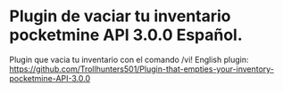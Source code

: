 # Plugin de vaciar tu inventario pocketmine API 3.0.0 Español.
Plugin que vacia tu inventario con el comando /vi!
English plugin: https://github.com/Trollhunters501/Plugin-that-empties-your-inventory-pocketmine-API-3.0.0
